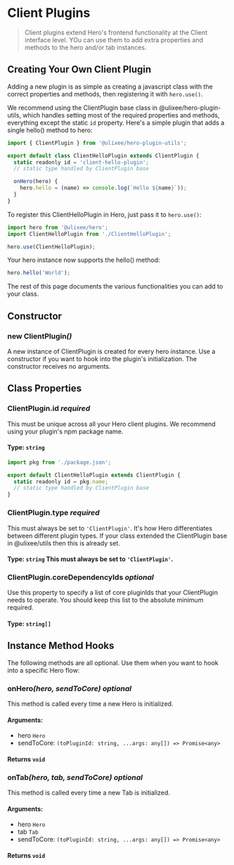 # Client Plugins

> Client plugins extend Hero's frontend functionality at the Client interface level. YOu can use them to add extra properties and methods to the hero and/or tab instances.

## Creating Your Own Client Plugin

Adding a new plugin is as simple as creating a javascript class with the correct properties and methods, then registering it with `hero.use()`.

We recommend using the ClientPlugin base class in @ulixee/hero-plugin-utils, which handles setting most of the required properties and methods, everything except the static `id` property. Here's a simple plugin that adds a single hello() method to hero: 

```javascript
import { ClientPlugin } from '@ulixee/hero-plugin-utils';

export default class ClientHelloPlugin extends ClientPlugin {
  static readonly id = 'client-hello-plugin';
  // static type handled by ClientPlugin base

  onHero(hero) {
    hero.hello = (name) => console.log(`Hello ${name}`));
  } 
}
```

To register this ClientHelloPlugin in Hero, just pass it to `hero.use()`:

```javascript
import hero from '@ulixee/hero';
import ClientHelloPlugin from './ClientHelloPlugin';

hero.use(ClientHelloPlugin);
```

Your hero instance now supports the hello() method:

```javascript
hero.hello('World');
```

The rest of this page documents the various functionalities you can add to your class.

## Constructor

### new ClientPlugin<em>()</em>
A new instance of ClientPlugin is created for every hero instance. Use a constructor if you want to hook into the plugin's initialization. The constructor receives no arguments.

## Class Properties

### ClientPlugin.id *required*
This must be unique across all your Hero client plugins. We recommend using your plugin's npm package name.
#### **Type**: `string`

```javascript
import pkg from './package.json';

export default ClientHelloPlugin extends ClientPlugin {
  static readonly id = pkg.name;
  // static type handled by ClientPlugin base
}
```

### ClientPlugin.type *required*
This must always be set to `'ClientPlugin'`. It's how Hero differentiates between different plugin types. If your class extended the ClientPlugin base in @ulixee/utils then this is already set.
#### **Type**: `string` This must always be set to `'ClientPlugin'`.

### ClientPlugin.coreDependencyIds *optional*
Use this property to specify a list of core pluginIds that your ClientPlugin needs to operate. You should keep this list to the absolute minimum required.
#### **Type**: `string[]`

## Instance Method Hooks
The following methods are all optional. Use them when you want to hook into a specific Hero flow:

### onHero<em>(hero, sendToCore)</em> *optional*
This method is called every time a new Hero is initialized.
#### **Arguments**:
- hero `Hero`
- sendToCore: `(toPluginId: string, ...args: any[]) => Promise<any>`
#### **Returns** `void`

### onTab<em>(hero, tab, sendToCore)</em> *optional*
This method is called every time a new Tab is initialized.
#### **Arguments**:
- hero `Hero`
- tab `Tab`
- sendToCore: `(toPluginId: string, ...args: any[]) => Promise<any>`
#### **Returns** `void`
